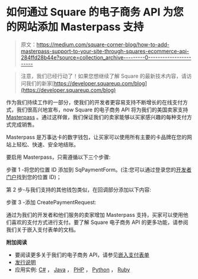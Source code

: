 # 如何通过 Square 的电子商务 API 为您的网站添加 Masterpass 支持

> 原文：<https://medium.com/square-corner-blog/how-to-add-masterpass-support-to-your-site-through-squares-ecommerce-api-284ffd28b44e?source=collection_archive---------0----------------------->

> 注意，我们已经行动了！如果您想继续了解 Square 的最新技术内容，请访问我们的新家[https://developer.squareup.com/blog](https://developer.squareup.com/blog)

作为我们持续工作的一部分，使我们的开发者更容易支持不断增长的在线支付方式，我们很高兴地宣布，now Square 的电子商务 API 将为我们的美国卖家支持 [Masterpass](https://masterpass.com/) 。通过这样做，我们保证我们的卖家能够以买家感兴趣的每种支付方式完成销售。

Masterpass 是万事达卡的数字钱包，让买家可以使用所有主要的卡品牌在您的网站上轻松、快速、安全地结账。

要启用 Masterpass，只需遵循以下三个步骤:

步骤 1 -将您的位置 ID 添加到 SqPaymentForm。(注:您可以通过登录您的[开发者门户](http://connect.squareup.com/apps)找到您的位置 ID)；

第 2 步-与我们支持的其他钱包类似，在回调部分添加以下内容:

步骤 3 -添加 CreatePaymentRequest:

通过为我们的开发者和他们服务的卖家增加 Masterpass 支持，买家可以使用他们喜欢的支付方式进行支付。要了解 Square 电子商务 API 的更多功能，请参阅我们关于嵌入支付表单的文档。

**附加阅读**

*   要阅读更多关于我们的电子商务 API，请参见[嵌入支付表单](https://docs.connect.squareup.com/payments/sqpaymentform/sqpaymentform-overview)
*   [发行说明](https://docs.connect.squareup.com/articles/square-api-release-notes-2017-10-30)
*   应用实例: [C#](https://github.com/square/connect-api-examples/tree/master/connect-examples/v2/csharp_payment) ， [Java](https://github.com/square/connect-api-examples/tree/master/connect-examples/v2/java_payment) ， [PHP](https://github.com/square/connect-api-examples/tree/master/connect-examples/v2/php_payment) ， [Python](https://github.com/square/connect-api-examples/tree/master/connect-examples/v2/python_payment) ， [Ruby](https://github.com/square/connect-api-examples/tree/master/connect-examples/v2/rails_payment)